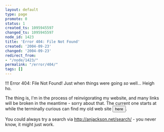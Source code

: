 ```yaml
---
layout: default
type: page
promote: 0
status: 1
created_ts: 1095945597
changed_ts: 1095945597
node_id: 1423
title: 'Error 404: File Not Found'
created: '2004-09-23'
changed: '2004-09-23'
redirect_from:
- "/node/1423/"
permalink: "/error/404/"
tags: []
---
```

!!! Error 404: File Not Found!
Just when things were going _so_ well...  Heigh ho.  
<!--break-->
<form action="old-site/public_html" method="POST">
The thing is, I'm in the process of reinvigorating my website, and many links will be broken in the meantime - sorry about that.  The current one starts at <http://anjackson.net/,> while the terminally curious can find my old web site <input type="submit" name="here" value="here"/>.</p>
</form>

You could always try a search via <http://anjackson.net/search/> - you never know, it might just work.
